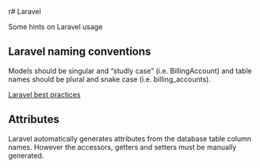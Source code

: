 r# Laravel

Some hints on Laravel usage

## Laravel naming conventions

Models should be singular and “studly case” (i.e. BillingAccount) and table names should be plural and snake case (i.e. billing_accounts).

[Laravel best practices](https://github.com/alexeymezenin/laravel-best-practices#follow-laravel-naming-conventions)

## Attributes

Laravel automatically generates attributes from the database table column names. However the accessors, getters and setters must be manually generated. 